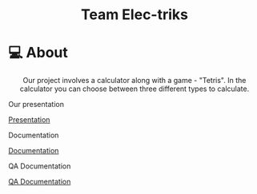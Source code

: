 <h1 align = "center">Team Elec-triks</h1>

# 💻 About

<p align = "center">Our project involves a calculator along with a game - "Tetris". In the calculator you can choose between three different types to calculate.</p>


<p>Our presentation</p>

<a href = "https://codingburgas-my.sharepoint.com/personal/dmdimitrov20_codingburgas_bg/_layouts/15/doc.aspx?sourcedoc={0bdf1b5e-7746-41c7-926c-0fa587875a32}&action=edit">Presentation</a>

<p>Documentation</p>

<a href = "https://codingburgas-my.sharepoint.com/personal/dmdimitrov20_codingburgas_bg/_layouts/15/doc.aspx?sourcedoc={1e34eb87-ff65-40e9-974f-419f7052ec79}&action=edit">Documentation</a>

<p>QA Documentation</p>

<a href = "https://codingburgas-my.sharepoint.com/personal/dmdimitrov20_codingburgas_bg/_layouts/15/doc.aspx?sourcedoc={331b75b9-6bf5-4762-a074-8433b15fadc1}&action=edit">QA Documentation</a>
